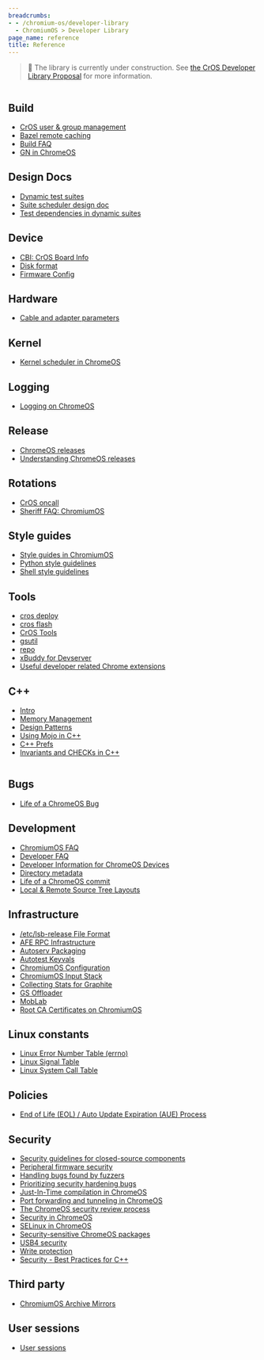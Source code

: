 ```yaml
---
breadcrumbs:
- - /chromium-os/developer-library
  - ChromiumOS > Developer Library
page_name: reference
title: Reference
---
```


> 🚧 The library is currently under construction. See
> [the CrOS Developer Library Proposal](/chromium-os/developer-library/proposal)
> for more information.

<div class="two-column-container">
<div class="column">

## Build

* [CrOS user & group management](/chromium-os/developer-library/reference/build/account-management)
* [Bazel remote caching](/chromium-os/developer-library/reference/build/bazel-remote-caching)
* [Build FAQ](/chromium-os/developer-library/reference/build/faq)
* [GN in ChromeOS](/chromium-os/developer-library/reference/build/chromeos-gn)

## Design Docs

* [Dynamic test suites](/chromium-os/developer-library/reference/design-docs/dynamic-test-suites)
* [Suite scheduler design doc](/chromium-os/developer-library/reference/design-docs/suite_scheduler-1)
* [Test dependencies in dynamic suites](/chromium-os/developer-library/reference/design-docs/test-dependencies-in-dynamic-suites)

## Device

* [CBI: CrOS Board Info](/chromium-os/developer-library/reference/device/cros-board-info)
* [Disk format](/chromium-os/developer-library/reference/device/disk-format)
* [Firmware Config](/chromium-os/developer-library/reference/device/firmware-config)

## Hardware

* [Cable and adapter parameters](/chromium-os/developer-library/reference/hardware/cable-and-adapter-tips-and-tricks)

## Kernel

* [Kernel scheduler in ChromeOS](/chromium-os/developer-library/reference/kernel/kernel-scheduler)

## Logging

* [Logging on ChromeOS](/chromium-os/developer-library/reference/logging/logging)

## Release

* [ChromeOS releases](/chromium-os/developer-library/reference/release/releases)
* [Understanding ChromeOS releases](/chromium-os/developer-library/reference/release/understanding-chromeos-releases)

## Rotations

* [CrOS oncall](/chromium-os/developer-library/reference/rotations/cros-oncall)
* [Sheriff FAQ: ChromiumOS](/chromium-os/developer-library/reference/rotations/sheriff-details-chromium-os)

## Style guides

* [Style guides in ChromiumOS](/chromium-os/developer-library/reference/style-guides/style-guides)
* [Python style guidelines](/chromium-os/developer-library/reference/style-guides/python)
* [Shell style guidelines](/chromium-os/developer-library/reference/style-guides/shell)

## Tools

* [cros deploy](/chromium-os/developer-library/reference/tools/cros-deploy)
* [cros flash](/chromium-os/developer-library/reference/tools/cros-flash)
* [CrOS Tools](/chromium-os/developer-library/reference/tools/cros-tools)
* [gsutil](/chromium-os/developer-library/reference/tools/gsutil)
* [repo](/chromium-os/developer-library/reference/tools/repo-tool)
* [xBuddy for Devserver](/chromium-os/developer-library/reference/tools/xbuddy)
* [Useful developer related Chrome extensions](/developers/useful-extensions)

## C++

* [Intro](/chromium-os/developer-library/reference/cpp/intro)
* [Memory
  Management](/chromium-os/developer-library/reference/cpp/cpp-memory-management)
* [Design Patterns](/chromium-os/developer-library/reference/cpp/cpp-patterns)
* [Using Mojo in C++](/chromium-os/developer-library/reference/cpp/cpp-mojo)
* [C++ Prefs](/chromium-os/developer-library/reference/cpp/cpp-pref)
* [Invariants and CHECKs in C++](/chromium-os/developer-library/reference/cpp/cpp-invariant-checks)

</div>
<div class="column">

## Bugs

* [Life of a ChromeOS Bug](/chromium-os/developer-library/reference/bugs/life-of-a-bug)

## Development

* [ChromiumOS FAQ](/chromium-os/developer-library/reference/development/chromium-os-faq)
* [Developer FAQ](/chromium-os/developer-library/reference/development/developer-faq)
* [Developer Information for ChromeOS Devices](/chromium-os/developer-library/reference/development/developer-information-for-chrome-os-devices)
* [Directory metadata](/chromium-os/developer-library/reference/development/dir-metadata)
* [Life of a ChromeOS commit](/chromium-os/developer-library/reference/development/cros-commit-pipeline)
* [Local & Remote Source Tree Layouts](/chromium-os/developer-library/reference/development/source-layout)

## Infrastructure

* [/etc/lsb-release File Format](/chromium-os/developer-library/reference/infrastructure/lsb-release)
* [AFE RPC Infrastructure](/chromium-os/developer-library/reference/infrastructure/afe-rpc-infrastructure)
* [Autoserv Packaging](/chromium-os/developer-library/reference/infrastructure/autoserv-packaging)
* [Autotest Keyvals](/chromium-os/developer-library/reference/infrastructure/autotest-keyvals)
* [ChromiumOS Configuration](/chromium-os/developer-library/reference/infrastructure/os-config)
* [ChromiumOS Input Stack](/chromium-os/developer-library/reference/infrastructure/input-stack)
* [Collecting Stats for Graphite](/chromium-os/developer-library/reference/infrastructure/collecting-stats-for-graphite)
* [GS Offloader](/chromium-os/developer-library/reference/infrastructure/gs-offloader)
* [MobLab](/chromium-os/developer-library/reference/infrastructure/moblab)
* [Root CA Certificates on ChromiumOS](/chromium-os/developer-library/reference/infrastructure/ca-certs)

## Linux constants

* [Linux Error Number Table (errno)](/chromium-os/developer-library/reference/linux-constants/errnos)
* [Linux Signal Table](/chromium-os/developer-library/reference/linux-constants/signals)
* [Linux System Call Table](/chromium-os/developer-library/reference/linux-constants/syscalls)

## Policies

* [End of Life (EOL) / Auto Update Expiration (AUE) Process](/chromium-os/developer-library/reference/policies/eol-aue-process)

## Security

* [Security guidelines for closed-source components](/chromium-os/developer-library/reference/security/closed-source)
* [Peripheral firmware security](/chromium-os/developer-library/reference/security/firmware-updating)
* [Handling bugs found by fuzzers](/chromium-os/developer-library/reference/security/fuzzer-bugs)
* [Prioritizing security hardening bugs](/chromium-os/developer-library/reference/security/hardening-prioritizing-guidelines)
* [Just-In-Time compilation in ChromeOS](/chromium-os/developer-library/reference/security/jit)
* [Port forwarding and tunneling in ChromeOS](/chromium-os/developer-library/reference/security/port-forwarding)
* [The ChromeOS security review process](/chromium-os/developer-library/reference/security/review-process)
* [Security in ChromeOS](/chromium-os/developer-library/reference/security/security-whitepaper)
* [SELinux in ChromeOS](/chromium-os/developer-library/reference/security/selinux)
* [Security-sensitive ChromeOS packages](/chromium-os/developer-library/reference/security/sensitive-chromeos-packages)
* [USB4 security](/chromium-os/developer-library/reference/security/usb4)
* [Write protection](/chromium-os/developer-library/reference/security/write-protection)
* [Security - Best Practices for C++](/chromium-os/developer-library/reference/security/cpp-security-best-practices)

## Third party

* [ChromiumOS Archive Mirrors](/chromium-os/developer-library/reference/third-party/archive-mirrors)

## User sessions

* [User sessions](/chromium-os/developer-library/reference/user-sessions/user-sessions)

</div>
</div>
